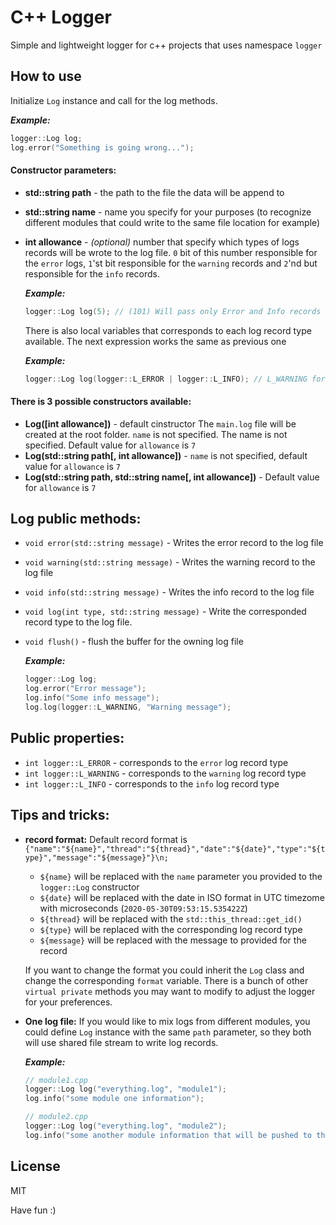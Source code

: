 
# C++ Logger
Simple and lightweight logger for c++ projects that uses namespace `logger`

## How to use
Initialize `Log` instance and call for the log methods.

***Example:*** 
```C++
logger::Log log;
log.error("Something is going wrong...");
```
#### Constructor parameters:
- **std::string path** - the path to the file the data will be append to
- **std::string name** - name you specify for your purposes (to recognize different modules that could write to the same file location for example)
- **int allowance** - *(optional)* number that specify which types of logs records will be wrote to the log file. `0` bit of this number  responsible for the `error` logs, `1`'st bit responsible for the `warning` records and `2`'nd but responsible for the `info` records.
	
	***Example:*** 
	```C++
	logger::Log log(5); // (101) Will pass only Error and Info records
	```
	There is also local variables that corresponds to each log record type available. The next expression works the same as previous one
	
	***Example:***
	```C++
	logger::Log log(logger::L_ERROR | logger::L_INFO); // L_WARNING for warnings
	```

#### There is 3 possible constructors available:
- **Log([int allowance])** - default cinstructor
The `main.log` file will be created at the root folder. `name` is not specified. The name is not specified. Default value for `allowance` is `7`
- **Log(std::string path[, int allowance])** - `name` is not specified, default value for `allowance` is `7`
- **Log(std::string path, std::string name[, int allowance])** - Default value for `allowance` is `7`

## Log public methods:
- `void error(std::string message)` - Writes the error record to the log file
- `void warning(std::string message)` - Writes the warning record to the log file
- `void info(std::string message)` - Writes the info record to the log file
- `void log(int type, std::string message)` - Write the corresponded record type to the log file.
- `void flush()` - flush the buffer for the owning log file

	***Example:***
	```C++
	logger::Log log;
	log.error("Error message");
	log.info("Some info message");
	log.log(logger::L_WARNING, "Warning message");
	```

## Public properties:
- `int logger::L_ERROR` - corresponds to the `error` log record type
- `int logger::L_WARNING` - corresponds to the `warning` log record type
- `int logger::L_INFO` - corresponds to the `info` log record type

## Tips and tricks:
- **record format:** Default record format is `{"name":"${name}","thread":"${thread}","date":"${date}","type":"${type}","message":"${message}"}\n;`
	- `${name}` will be replaced with the `name` parameter you provided to the `logger::Log` constructor
	- `${date}` will be replaced with the date in ISO format in UTC timezome with microseconds (`2020-05-30T09:53:15.535422Z`)
	- `${thread}` will be replaced with the `std::this_thread::get_id()`
	- `${type}` will be replaced with the corresponding log record type
	- `${message}` will be replaced with the message to provided for the record
	
	If you want to change the format you could inherit the `Log` class and change the corresponding `format` variable.
	There is a bunch of other `virtual private` methods you may want to modify to adjust the logger for your preferences.

- **One log file:** If you would like to mix logs from different modules, you could define `Log` instance with the same `path` parameter, so they both will use shared file stream to write log records.

	***Example:***
	```C++
	// module1.cpp
	logger::Log log("everything.log", "module1");
	log.info("some module one information");

	// module2.cpp
	logger::Log log("everything.log", "module2");
	log.info("some another module information that will be pushed to the same file as module 1");
	```

## License
MIT

Have fun :)
